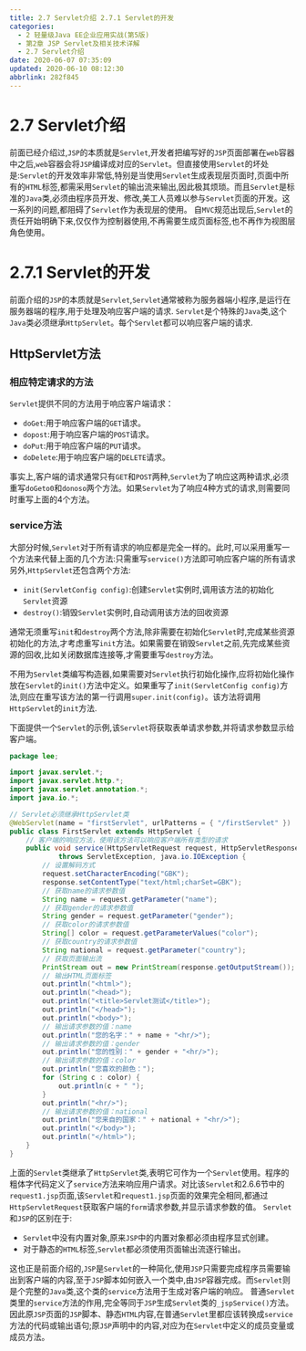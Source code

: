 ```yaml
---
title: 2.7 Servlet介绍 2.7.1 Servlet的开发
categories: 
  - 2 轻量级Java EE企业应用实战(第5版)
  - 第2章 JSP Servlet及相关技术详解
  - 2.7 Servlet介绍
date: 2020-06-07 07:35:09
updated: 2020-06-10 08:12:30
abbrlink: 282f845
---
```

# 2.7 Servlet介绍
前面已经介绍过,`JSP`的本质就是`Servlet`,开发者把编写好的`JSP`页面部署在`web`容器中之后,`web`容器会将`JSP`编译成对应的`Servlet`。但直接使用`Servlet`的坏处是:`Servlet`的开发效率非常低,特别是当使用`Servlet`生成表现层页面时,页面中所有的`HTML`标签,都需采用`Servlet`的输出流来输出,因此极其烦琐。而且`Servlet`是标准的`Java`类,必须由程序员开发、修改,美工人员难以参与`Servlet`页面的开发。这一系列的问题,都阻碍了`Servlet`作为表现层的使用。
自`MVC`规范出现后,`Servlet`的责任开始明确下来,仅仅作为控制器使用,不再需要生成页面标签,也不再作为视图层角色使用。
# 2.7.1 Servlet的开发
前面介绍的`JSP`的本质就是`Servlet`,`Servlet`通常被称为服务器端小程序,是运行在服务器端的程序,用于处理及响应客户端的请求.
`Servlet`是个特殊的`Java`类,这个`Java`类必须继承`HttpServlet`。每个`Servlet`都可以响应客户端的请求.
## HttpServlet方法
### 相应特定请求的方法
`Servlet`提供不同的方法用于响应客户端请求：
- `doGet`:用于响应客户端的`GET`请求。
- `dopost`:用于响应客户端的`POST`请求。
- `doPut`:用于响应客户端的`PUT`请求。
- `doDelete`:用于响应客户端的`DELETE`请求。

事实上,客户端的请求通常只有`GET`和`POST`两种,`Servlet`为了响应这两种请求,必须重写`doGeto0`和`donoso`两个方法。如果`Servlet`为了响应4种方式的请求,则需要同时重写上面的4个方法。
### service方法
大部分时候,`Servlet`对于所有请求的响应都是完全一样的。此时,可以采用重写一个方法来代替上面的几个方法:只需重写`service()`方法即可响应客户端的所有请求
另外,`HttpServlet`还包含两个方法:
- `init(ServletConfig config)`:创建`Servlet`实例时,调用该方法的初始化`Servlet`资源
- `destroy()`:销毁`Servlet`实例时,自动调用该方法的回收资源

通常无须重写`init`和`destroy`两个方法,除非需要在初始化`Servlet`时,完成某些资源初始化的方法,才考虑重写`init`方法。如果需要在销毁`Servlet`之前,先完成某些资源的回收,比如关闭数据库连接等,才需要重写`destroy`方法。

不用为`Servlet`类编写构造器,如果需要对`Servlet`执行初始化操作,应将初始化操作放在`Servlet`的`init()`方法中定义。如果重写了`init(ServletConfig config)`方法,则应在重写该方法的第一行调用`super.init(config)`。该方法将调用`HttpServlet`的`init`方法.

下面提供一个`Servlet`的示例,该`Servlet`将获取表单请求参数,并将请求参数显示给客户端。
```java
package lee;

import javax.servlet.*;
import javax.servlet.http.*;
import javax.servlet.annotation.*;
import java.io.*;

// Servlet必须继承HttpServlet类
@WebServlet(name = "firstServlet", urlPatterns = { "/firstServlet" })
public class FirstServlet extends HttpServlet {
    // 客户端的响应方法，使用该方法可以响应客户端所有类型的请求
    public void service(HttpServletRequest request, HttpServletResponse response)
            throws ServletException, java.io.IOException {
        // 设置解码方式
        request.setCharacterEncoding("GBK");
        response.setContentType("text/html;charSet=GBK");
        // 获取name的请求参数值
        String name = request.getParameter("name");
        // 获取gender的请求参数值
        String gender = request.getParameter("gender");
        // 获取color的请求参数值
        String[] color = request.getParameterValues("color");
        // 获取country的请求参数值
        String national = request.getParameter("country");
        // 获取页面输出流
        PrintStream out = new PrintStream(response.getOutputStream());
        // 输出HTML页面标签
        out.println("<html>");
        out.println("<head>");
        out.println("<title>Servlet测试</title>");
        out.println("</head>");
        out.println("<body>");
        // 输出请求参数的值：name
        out.println("您的名字：" + name + "<hr/>");
        // 输出请求参数的值：gender
        out.println("您的性别：" + gender + "<hr/>");
        // 输出请求参数的值：color
        out.println("您喜欢的颜色：");
        for (String c : color) {
            out.println(c + " ");
        }
        out.println("<hr/>");
        // 输出请求参数的值：national
        out.println("您来自的国家：" + national + "<hr/>");
        out.println("</body>");
        out.println("</html>");
    }
}
```
上面的`Servlet`类继承了`HttpServlet`类,表明它可作为一个`Servlet`使用。程序的粗体字代码定义了`service`方法来响应用户请求。对比该`Servlet`和2.6.6节中的`request1.jsp`页面,该`Servlet`和`request1.jsp`页面的效果完全相同,都通过`HttpServletRequest`获取客户端的`form`请求参数,并显示请求参数的值。
`Servlet`和`JSP`的区别在于:
- `Servlet`中没有内置对象,原来`JSP`中的内置对象都必须由程序显式创建。
- 对于静态的`HTML`标签,`Servlet`都必须使用页面输出流逐行输出。

这也正是前面介绍的,`JSP`是`Servlet`的一种简化,使用`JSP`只需要完成程序员需要输出到客户端的内容,至于`JSP`脚本如何嵌入一个类中,由`JSP`容器完成。而`Servlet`则是个完整的`Java`类,这个类的`service`方法用于生成对客户端的响应。
普通`Servlet`类里的`service`方法的作用,完全等同于`JSP`生成`Servlet`类的`_jspService()`方法。因此原`JSP`页面的`JSP`脚本、静态`HTML`内容,在普通`Servlet`里都应该转换成`service`方法的代码或输出语句;原`JSP`声明中的内容,对应为在`Servlet`中定义的成员变量或成员方法。
